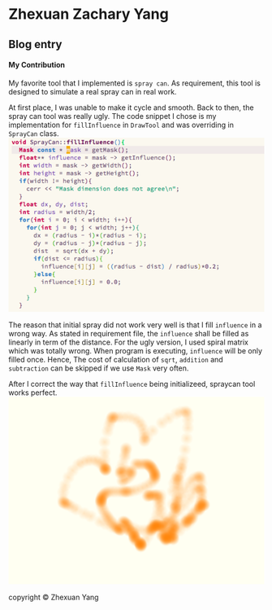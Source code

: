 # Zhexuan Zachary Yang #

## Blog entry ##

#### My Contribution ####
My favorite tool that I implemented is `spray can`. As requirement, this tool is designed to simulate a real
spray can in real work.

At first place, I was unable to make it cycle and smooth. Back to then, the spray can tool was really ugly.
The code snippet I chose is my implementation for `fillInfluence` in `DrawTool` and was overriding in `SprayCan` class.
![SprayCan](spraycan.png)

The reason that initial spray did not work very well is that I fill `influence` in a wrong way. As
stated in requirement file, the `influence` shall be filled as linearly in term of the distance. For the ugly
version, I used spiral matrix which was totally wrong. When program is executing, `influence` will be only
filled once. Hence, The cost of calculation of `sqrt`, `addition` and `subtraction` can be skipped if we use
`Mask` very often.

After I correct the way that `fillInfluence` being initializeed, spraycan tool works perfect.
![example](ex.png)

copyright &copy; Zhexuan Yang

